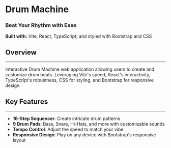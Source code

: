 # Drum Machine

### Beat Your Rhythm with Ease

**Built with:** Vite, React, TypeScript, and styled with Bootstrap and CSS

## Overview
-----------

Interactive Drum Machine web application allowing users to create and customize drum beats. Leveraging Vite's speed, React's interactivity, TypeScript's robustness, CSS for styling, and Bootstrap for responsive design.

## Key Features
----------------

* **16-Step Sequencer**: Create intricate drum patterns
* **9 Drum Pads**: Bass, Snare, Hi-Hats, and more with customizable sounds
* **Tempo Control**: Adjust the speed to match your vibe
* **Responsive Design**: Play on any device with Bootstrap's responsive layout

